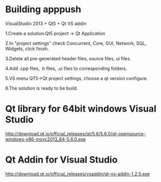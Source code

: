 # Building apppush
VisualStudio 2013 + Qt5 + Qt VS addin

1.Create a solution:Qt5 project -> Qt Application

2.In "project settings" check Concurrent, Core, GUI, Network, SQL, Widgets, click finish.

3.Delete all pre-generated header files, source files, ui files.

4.Add .cpp files, .h files, .ui files to corresponding folders.

5.VS menu QT5->Qt project settings, choose a qt version configure.

6.The solution is ready to be build.

# Qt library for 64bit windows Visual Studio 
http://download.qt.io/official_releases/qt/5.6/5.6.0/qt-opensource-windows-x86-msvc2013_64-5.6.0.exe

# Qt Addin for Visual Studio
http://download.qt.io/official_releases/vsaddin/qt-vs-addin-1.2.5.exe

